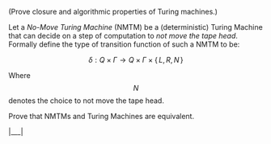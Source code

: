 (Prove closure and algorithmic properties of Turing machines.)

Let a _No-Move Turing Machine_ (NMTM) be a (deterministic) Turing Machine that can decide on a step of computation to _not move the tape head_. Formally define the type of transition function of such a NMTM to be:

$$
\delta : Q \times \Gamma \rightarrow Q \times \Gamma \times \{\, L, R, N \,\}
$$

Where $$N$$ denotes the choice to not move the tape head.

Prove that NMTMs and Turing Machines are equivalent.

|___|

